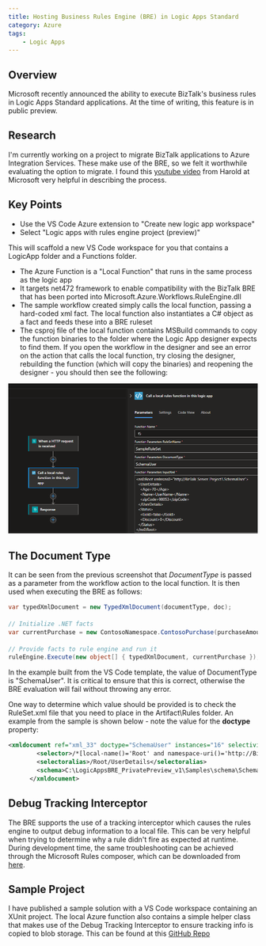 ```yaml
---
title: Hosting Business Rules Engine (BRE) in Logic Apps Standard
category: Azure
tags:
    - Logic Apps
---
```


## Overview
Microsoft recently announced the ability to execute BizTalk's business rules in Logic Apps Standard applications. At the time of writing, this feature is in public preview. 

## Research
I'm currently working on a project to migrate BizTalk applications to Azure Integration Services. These make use of the BRE, so we felt it worthwhile evaluating the option to migrate. I found this [youtube video](https://www.youtube.com/watch?v=YyHtar7JcoI) from Harold at Microsoft very helpful in describing the process.

## Key Points
+ Use the VS Code Azure extension to "Create new logic app workspace"
+ Select "Logic apps with rules engine project (preview)"

This will scaffold a new VS Code workspace for you that contains a LogicApp folder and a Functions folder.  

+ The Azure Function is a "Local Function" that runs in the same process as the logic app
+ It targets net472 framework to enable compatibility with the BizTalk BRE that has been ported into Microsoft.Azure.Workflows.RuleEngine.dll
+ The sample workflow created simply calls the local function, passing a hard-coded xml fact. The local function also instantiates a C# object as a fact and feeds these into a BRE ruleset
+ The csproj file of the local function contains MSBuild commands to copy the function binaries to the folder where the Logic App designer expects to find them. If you open the workflow in the designer and see an error on the action that calls the local function, try closing the designer, rebuilding the function (which will copy the binaries) and reopening the designer - you should then see the following:

![screenshot1](/images/business-rules-in-logic-apps/1.png)

## The Document Type
It can be seen from the previous screenshot that *DocumentType* is passed as a parameter from the workflow action to the local function. It is then used when executing the BRE as follows:

```cs
var typedXmlDocument = new TypedXmlDocument(documentType, doc);

// Initialize .NET facts
var currentPurchase = new ContosoNamespace.ContosoPurchase(purchaseAmount, zipCode);

// Provide facts to rule engine and run it
ruleEngine.Execute(new object[] { typedXmlDocument, currentPurchase });
```

In the example built from the VS Code template, the value of DocumentType is "SchemaUser". It is critical to ensure that this is correct, otherwise the BRE evaluation will fail without throwing any error.

One way to determine which value should be provided is to check the RuleSet.xml file that you need to place in the Artifact\Rules folder. An example from the sample is shown below - note the value for the __doctype__ property:

```xml
<xmldocument ref="xml_33" doctype="SchemaUser" instances="16" selectivity="1" instance="0">
        <selector>/*[local-name()='Root' and namespace-uri()='http://BizTalk_Server_Project1.SchemaUser']/*[local-name()='UserDetails' and namespace-uri()='']</selector>
        <selectoralias>/Root/UserDetails</selectoralias>
        <schema>C:\LogicAppsBRE_PrivatePreview_v1\Samples\schema\SchemaUser.xsd</schema>
      </xmldocument>
```

## Debug Tracking Interceptor
The BRE supports the use of a tracking interceptor which causes the rules engine to output debug information to a local file. This can be very helpful when trying to determine why a rule didn't fire as expected at runtime. During development time, the same troubleshooting can be achieved through the Microsoft Rules composer, which can be downloaded from [here](https://www.microsoft.com/en-us/download/details.aspx?id=106092).

## Sample Project
I have published a sample solution with a VS Code workspace containing an XUnit project. The local Azure function also contains a simple helper class that makes use of the Debug Tracking Interceptor to ensure tracking info is copied to blob storage. This can be found at this [GitHub Repo](https://github.com/BizTalkers/logicapps-bre) 